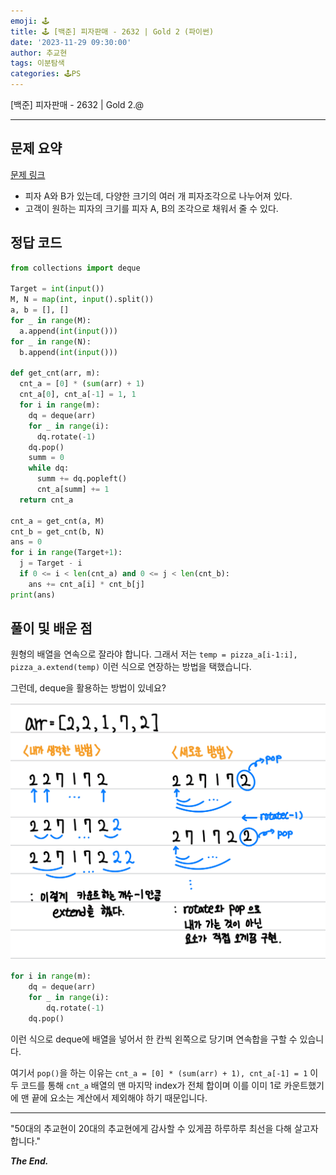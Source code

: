 ```yaml
---
emoji: 🕹️
title: 🕹️ [백준] 피자판매 - 2632 | Gold 2 (파이썬)
date: '2023-11-29 09:30:00'
author: 추교현
tags: 이분탐색
categories: 🕹️PS
---
```


[백준] 피자판매 - 2632 | Gold 2.@

---

## 문제 요약

[문제 링크](https://www.acmicpc.net/problem/2632)

- 피자 A와 B가 있는데, 다양한 크기의 여러 개 피자조각으로 나누어져 있다.
- 고객이 원하는 피자의 크기를 피자 A, B의 조각으로 채워서 줄 수 있다.

## 정답 코드

```python
from collections import deque

Target = int(input())
M, N = map(int, input().split())
a, b = [], []
for _ in range(M):
  a.append(int(input()))
for _ in range(N):
  b.append(int(input()))

def get_cnt(arr, m):
  cnt_a = [0] * (sum(arr) + 1)
  cnt_a[0], cnt_a[-1] = 1, 1
  for i in range(m):
    dq = deque(arr)
    for _ in range(i):
      dq.rotate(-1)
    dq.pop()
    summ = 0
    while dq:
      summ += dq.popleft()
      cnt_a[summ] += 1
  return cnt_a

cnt_a = get_cnt(a, M)
cnt_b = get_cnt(b, N)
ans = 0
for i in range(Target+1):
  j = Target - i
  if 0 <= i < len(cnt_a) and 0 <= j < len(cnt_b):
    ans += cnt_a[i] * cnt_b[j]
print(ans)
```

## 풀이 및 배운 점

원형의 배열을 연속으로 잘라야 합니다. 그래서 저는 `temp = pizza_a[i-1:i], pizza_a.extend(temp)` 이런 식으로 연장하는 방법을 택했습니다.

그런데, deque을 활용하는 방법이 있네요?

![boj-2632-1.jpeg](boj-2632-1.jpeg)

```python
for i in range(m):
	dq = deque(arr)
	for _ in range(i):
		dq.rotate(-1)
	dq.pop()
```

이런 식으로 deque에 배열을 넣어서 한 칸씩 왼쪽으로 당기며 연속합을 구할 수 있습니다.

여기서 `pop()`을 하는 이유는 `cnt_a = [0] * (sum(arr) + 1), cnt_a[-1] = 1` 이 두 코드를 통해 `cnt_a` 배열의 맨 마지막 index가 전체 합이며 이를 이미 1로 카운트했기에 맨 끝에 요소는 계산에서 제외해야 하기 때문입니다.

---

"50대의 추교현이 20대의 추교현에게 감사할 수 있게끔 하루하루 최선을 다해 살고자 합니다."

**_The End._**
